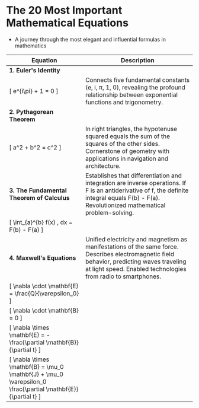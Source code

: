 # The 20 Most Important Mathematical Equations

* A journey through the most elegant and influential formulas in mathematics

| Equation | Description |
| --- | --- |
| **1. Euler's Identity**<br>
\[ e^{i\pi} + 1 = 0 \] | Connects five fundamental constants (e, i, π, 1, 0), revealing the profound relationship between exponential functions and trigonometry. |
| **2. Pythagorean Theorem**<br>
\[ a^2 + b^2 = c^2 \] | In right triangles, the hypotenuse squared equals the sum of the squares of the other sides. Cornerstone of geometry with applications in navigation and architecture. |
| **3. The Fundamental Theorem of Calculus**| Establishes that differentiation and integration are inverse operations. If F is an antiderivative of f, the definite integral equals F(b) - F(a). Revolutionized mathematical problem-solving. |
| \[ \int_{a}^{b} f(x) \, dx = F(b) - F(a) \] |
| **4. Maxwell's Equations**| Unified electricity and magnetism as manifestations of the same force. Describes electromagnetic field behavior, predicting waves traveling at light speed. Enabled technologies from radio to smartphones. |
| \[ \nabla \cdot \mathbf{E} = \frac{Q}{\varepsilon_0} \]
| \[ \nabla \cdot \mathbf{B} = 0 \]
| \[ \nabla \times \mathbf{E} = -\frac{\partial \mathbf{B}}{\partial t} \]
| \[ \nabla \times \mathbf{B} = \mu_0 \mathbf{J} + \mu_0 \varepsilon_0 \frac{\partial \mathbf{E}}{\partial t} \] |